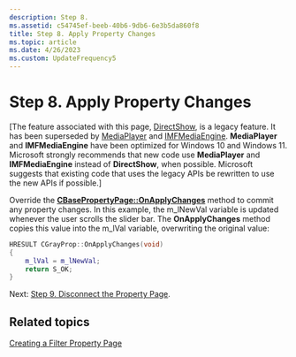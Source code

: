 ```yaml
---
description: Step 8.
ms.assetid: c54745ef-beeb-40b6-9db6-6e3b5da860f8
title: Step 8. Apply Property Changes
ms.topic: article
ms.date: 4/26/2023
ms.custom: UpdateFrequency5
---
```


# Step 8. Apply Property Changes

\[The feature associated with this page, [DirectShow](/windows/win32/directshow/directshow), is a legacy feature. It has been superseded by [MediaPlayer](/uwp/api/Windows.Media.Playback.MediaPlayer) and [IMFMediaEngine](/windows/win32/api/mfmediaengine/nn-mfmediaengine-imfmediaengine). **MediaPlayer** and **IMFMediaEngine** have been optimized for Windows 10 and Windows 11. Microsoft strongly recommends that new code use **MediaPlayer** and **IMFMediaEngine** instead of **DirectShow**, when possible. Microsoft suggests that existing code that uses the legacy APIs be rewritten to use the new APIs if possible.\]

Override the [**CBasePropertyPage::OnApplyChanges**](cbasepropertypage-onapplychanges.md) method to commit any property changes. In this example, the m\_lNewVal variable is updated whenever the user scrolls the slider bar. The **OnApplyChanges** method copies this value into the m\_lVal variable, overwriting the original value:


```C++
HRESULT CGrayProp::OnApplyChanges(void)
{
    m_lVal = m_lNewVal;
    return S_OK;
} 
```



Next: [Step 9. Disconnect the Property Page](step-9--disconnect-the-property-page.md).

## Related topics

<dl> <dt>

[Creating a Filter Property Page](creating-a-filter-property-page.md)
</dt> </dl>

 

 



